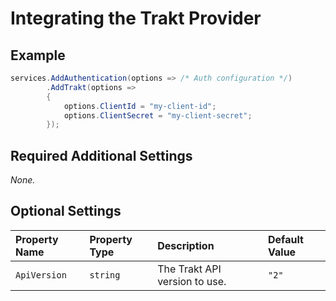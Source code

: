 # Integrating the Trakt Provider

## Example

```csharp
services.AddAuthentication(options => /* Auth configuration */)
        .AddTrakt(options =>
        {
            options.ClientId = "my-client-id";
            options.ClientSecret = "my-client-secret";
        });
```

## Required Additional Settings

_None._

## Optional Settings

| Property Name | Property Type | Description | Default Value |
|:--|:--|:--|:--|
| `ApiVersion` | `string` | The Trakt API version to use. | `"2"` |
